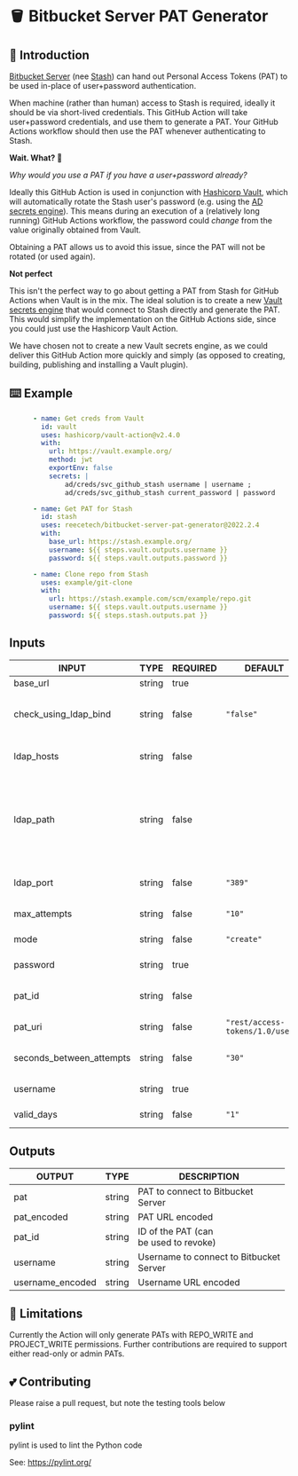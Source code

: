 # 🪣 Bitbucket Server PAT Generator

## 🤝 Introduction

[Bitbucket Server](https://www.atlassian.com/software/bitbucket/enterprise)
(nee [Stash](https://confluence.atlassian.com/bitbucketserver/bitbucket-rebrand-faq-779298912.html))
can hand out Personal Access Tokens (PAT) to be used in-place of user+password authentication.

When machine (rather than human) access to Stash is required, ideally it should be via short-lived credentials.  This
GitHub Action will take user+password credentials, and use them to generate a PAT.  Your GitHub Actions workflow should
then use the PAT whenever authenticating to Stash.

**Wait. What?  🤔**

_Why would you use a PAT if you have a user+password already?_

Ideally this GitHub Action is used in conjunction with [Hashicorp Vault](https://www.vaultproject.io/), which will
automatically rotate the Stash user's password (e.g. using the
[AD secrets engine](https://www.vaultproject.io/docs/secrets/ad)).  This means during an execution of a (relatively 
long running) GitHub Actions workflow, the password could _change_ from the value originally obtained from Vault.

Obtaining a PAT allows us to avoid this issue, since the PAT will not be rotated (or used again).

**Not perfect**

This isn't the perfect way to go about getting a PAT from Stash for GitHub Actions when Vault is in the mix.  The ideal
solution is to create a new [Vault secrets engine](https://learn.hashicorp.com/tutorials/vault/plugin-backends) that
would connect to Stash directly and generate the PAT.  This would
simplify the implementation on the GitHub Actions side, since you could just use the Hashicorp Vault Action.

We have chosen not to create a new Vault secrets engine, as we could deliver this GitHub Action more quickly and simply
(as opposed to creating, building, publishing and installing a Vault plugin).

## ⌨️ Example

```yaml
      - name: Get creds from Vault
        id: vault
        uses: hashicorp/vault-action@v2.4.0
        with:
          url: https://vault.example.org/
          method: jwt
          exportEnv: false
          secrets: |
              ad/creds/svc_github_stash username | username ;
              ad/creds/svc_github_stash current_password | password

      - name: Get PAT for Stash
        id: stash
        uses: reecetech/bitbucket-server-pat-generator@2022.2.4
        with:
          base_url: https://stash.example.org/
          username: ${{ steps.vault.outputs.username }}
          password: ${{ steps.vault.outputs.password }}

      - name: Clone repo from Stash
        uses: example/git-clone
        with:
          url: https://stash.example.com/scm/example/repo.git
          username: ${{ steps.vault.outputs.username }}
          password: ${{ steps.stash.outputs.pat }}
```

## Inputs

<!-- AUTO-DOC-INPUT:START - Do not remove or modify this section -->

|          INPUT           |  TYPE  | REQUIRED |             DEFAULT              |                                                                                                                                      DESCRIPTION                                                                                                                                       |
|--------------------------|--------|----------|----------------------------------|----------------------------------------------------------------------------------------------------------------------------------------------------------------------------------------------------------------------------------------------------------------------------------------|
| base_url                 | string | true     |                                  | Base URL of Bitbucket Server<br>                                                                                                                                                                                                                                                       |
| check_using_ldap_bind    | string | false    | `"false"`                        | Check the password validity using<br>an LDAP bind to avoid<br>Bitbucket requiring a CAPTCHA after<br>failed authentication attempts                                                                                                                                                    |
| ldap_hosts               | string | false    |                                  | Comma separated list of LDAP<br>hosts (only used if `check_using_ldap_bind`<br>is `true`)                                                                                                                                                                                              |
| ldap_path                | string | false    |                                  | The path where the username<br>will be found in the<br>LDAP tree (only used if<br>`check_using_ldap_bind` is `true`) For example,<br>if the user object is<br>`CN=username,OU=tech,OU=Accounts,DC=example,DC=org`, then set `ldap_path` to:<br>`OU=tech,OU=Accounts,DC=example,DC=org` |
| ldap_port                | string | false    | `"389"`                          | TCP port to connect to<br>LDAP hosts (only used if<br>`check_using_ldap_bind` is `true`)                                                                                                                                                                                               |
| max_attempts             | string | false    | `"10"`                           | Number of times to attempt<br>to generate a PAT                                                                                                                                                                                                                                        |
| mode                     | string | false    | `"create"`                       | Mode to run in -<br>either `create` or `revoke`                                                                                                                                                                                                                                        |
| password                 | string | true     |                                  | Password to connect to Bitbucket<br>Server                                                                                                                                                                                                                                             |
| pat_id                   | string | false    |                                  | The ID of the PAT<br>to revoke (only used if<br>`mode` is `revoke`)                                                                                                                                                                                                                    |
| pat_uri                  | string | false    | `"rest/access-tokens/1.0/users"` | The REST endpoint for PAT<br>actions                                                                                                                                                                                                                                                   |
| seconds_between_attempts | string | false    | `"30"`                           | Number of seconds to wait<br>before retrying to generate a<br>PAT                                                                                                                                                                                                                      |
| username                 | string | true     |                                  | Username to connect to Bitbucket<br>Server                                                                                                                                                                                                                                             |
| valid_days               | string | false    | `"1"`                            | Days the PAT will be<br>valid                                                                                                                                                                                                                                                          |

<!-- AUTO-DOC-INPUT:END -->

## Outputs

<!-- AUTO-DOC-OUTPUT:START - Do not remove or modify this section -->

|      OUTPUT      |  TYPE  |                DESCRIPTION                 |
|------------------|--------|--------------------------------------------|
| pat              | string | PAT to connect to Bitbucket<br>Server      |
| pat_encoded      | string | PAT URL encoded                            |
| pat_id           | string | ID of the PAT (can<br>be used to revoke)   |
| username         | string | Username to connect to Bitbucket<br>Server |
| username_encoded | string | Username URL encoded                       |

<!-- AUTO-DOC-OUTPUT:END -->

## 🚧 Limitations

Currently the Action will only generate PATs with REPO_WRITE and PROJECT_WRITE permissions.  Further contributions
are required to support either read-only or admin PATs.

## 💕 Contributing

Please raise a pull request, but note the testing tools below

### pylint

pylint is used to lint the Python code

See: https://pylint.org/
